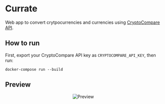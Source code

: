 # Currate
Web app to convert crytpocurrencies and currencies using [CryptoCompare API](https://min-api.cryptocompare.com/).

## How to run
First, export your CryptoCompare API key as `CRYPTOCOMPARE_API_KEY`, then run:

```docker-compose run --build```

## Preview
<p align="center">
  <img src="preview.png" alt="Preview">
</p>
